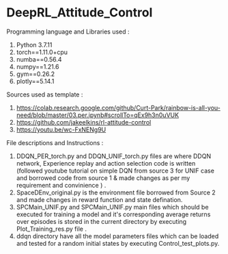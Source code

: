 # DeepRL_Attitude_Control

Programming language and  Libraries used :
1. Python 3.7.11
2. torch==1.11.0+cpu
3. numba==0.56.4
4. numpy==1.21.6
5. gym==0.26.2
6. plotly==5.14.1

Sources used as template :
1. https://colab.research.google.com/github/Curt-Park/rainbow-is-all-you-need/blob/master/03.per.ipynb#scrollTo=qEx9h3n0uVUK
2. https://github.com/jakeelkins/rl-attitude-control
3. https://youtu.be/wc-FxNENg9U

File descriptions and  Instructions :
1. DDQN_PER_torch.py and DDQN_UNIF_torch.py files are where DDQN network, Experience replay and action selection code is written (followed youtube tutorial on simple DQN from source 3 for UNIF case and borrowed code from source 1 & made changes as per my requirement and convinience ) .
2. SpaceDEnv_original.py is the environment file borrowed from Source 2  and made changes in reward function and state defination.
3. SPCMain_UNIF.py and SPCMain_UNIF.py main files which should be executed for training a model and it's corresponding average returns over episodes  is stored in the current directory by executing Plot_Training_res.py file .
4. ddqn directory have all the model parameters files which can be loaded and tested for a random initial states by executing Control_test_plots.py.
